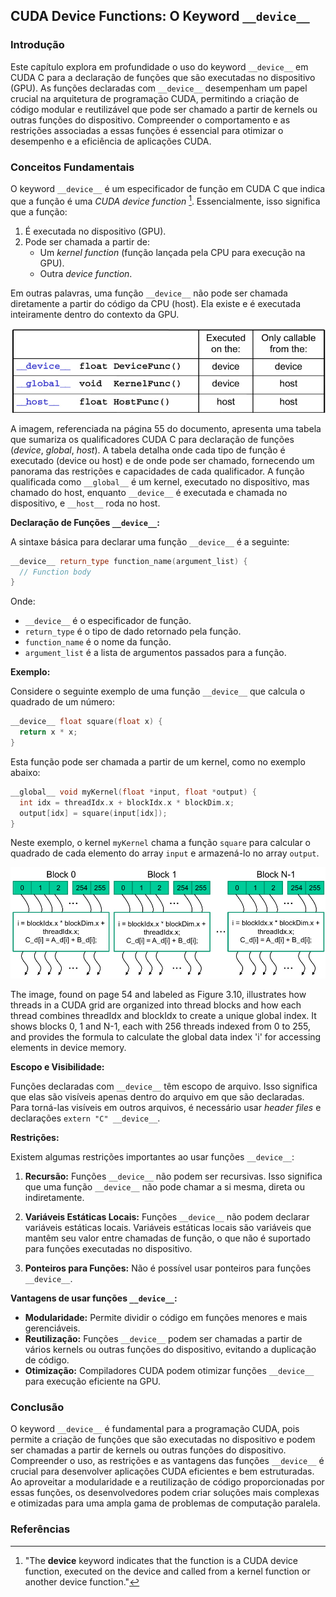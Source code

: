 ## CUDA Device Functions: O Keyword `__device__`

### Introdução
Este capítulo explora em profundidade o uso do keyword `__device__` em CUDA C para a declaração de funções que são executadas no dispositivo (GPU). As funções declaradas com `__device__` desempenham um papel crucial na arquitetura de programação CUDA, permitindo a criação de código modular e reutilizável que pode ser chamado a partir de kernels ou outras funções do dispositivo. Compreender o comportamento e as restrições associadas a essas funções é essencial para otimizar o desempenho e a eficiência de aplicações CUDA.

### Conceitos Fundamentais

O keyword `__device__` é um especificador de função em CUDA C que indica que a função é uma *CUDA device function* [^1]. Essencialmente, isso significa que a função:

1.  É executada no dispositivo (GPU).
2.  Pode ser chamada a partir de:
    *   Um *kernel function* (função lançada pela CPU para execução na GPU).
    *   Outra *device function*.

Em outras palavras, uma função `__device__` não pode ser chamada diretamente a partir do código da CPU (host). Ela existe e é executada inteiramente dentro do contexto da GPU.

![Tabela de qualificadores CUDA C para declaração de funções, mostrando onde são executadas e de onde podem ser chamadas.](./../images/image1.jpg)

A imagem, referenciada na página 55 do documento, apresenta uma tabela que sumariza os qualificadores CUDA C para declaração de funções (_device_, _global_, _host_). A tabela detalha onde cada tipo de função é executado (device ou host) e de onde pode ser chamado, fornecendo um panorama das restrições e capacidades de cada qualificador. A função qualificada como `__global__` é um kernel, executado no dispositivo, mas chamado do host, enquanto `__device__` é executada e chamada no dispositivo, e `__host__` roda no host.

**Declaração de Funções `__device__`:**

A sintaxe básica para declarar uma função `__device__` é a seguinte:

```c++
__device__ return_type function_name(argument_list) {
  // Function body
}
```

Onde:

*   `__device__` é o especificador de função.
*   `return_type` é o tipo de dado retornado pela função.
*   `function_name` é o nome da função.
*   `argument_list` é a lista de argumentos passados para a função.

**Exemplo:**

Considere o seguinte exemplo de uma função `__device__` que calcula o quadrado de um número:

```c++
__device__ float square(float x) {
  return x * x;
}
```

Esta função pode ser chamada a partir de um kernel, como no exemplo abaixo:

```c++
__global__ void myKernel(float *input, float *output) {
  int idx = threadIdx.x + blockIdx.x * blockDim.x;
  output[idx] = square(input[idx]);
}
```

Neste exemplo, o kernel `myKernel` chama a função `square` para calcular o quadrado de cada elemento do array `input` e armazená-lo no array `output`.

![Illustration of CUDA thread grid and block organization with global data index calculation.](./../images/image7.jpg)

The image, found on page 54 and labeled as Figure 3.10, illustrates how threads in a CUDA grid are organized into thread blocks and how each thread combines threadIdx and blockIdx to create a unique global index. It shows blocks 0, 1 and N-1, each with 256 threads indexed from 0 to 255, and provides the formula to calculate the global data index 'i' for accessing elements in device memory.

**Escopo e Visibilidade:**

Funções declaradas com `__device__` têm escopo de arquivo. Isso significa que elas são visíveis apenas dentro do arquivo em que são declaradas. Para torná-las visíveis em outros arquivos, é necessário usar *header files* e declarações `extern "C" __device__`.

**Restrições:**

Existem algumas restrições importantes ao usar funções `__device__`:

1.  **Recursão:** Funções `__device__` não podem ser recursivas. Isso significa que uma função `__device__` não pode chamar a si mesma, direta ou indiretamente.

2.  **Variáveis Estáticas Locais:** Funções `__device__` não podem declarar variáveis estáticas locais. Variáveis estáticas locais são variáveis que mantêm seu valor entre chamadas de função, o que não é suportado para funções executadas no dispositivo.

3.  **Ponteiros para Funções:** Não é possível usar ponteiros para funções `__device__`.

**Vantagens de usar funções `__device__`:**

*   **Modularidade:** Permite dividir o código em funções menores e mais gerenciáveis.
*   **Reutilização:** Funções `__device__` podem ser chamadas a partir de vários kernels ou outras funções do dispositivo, evitando a duplicação de código.
*   **Otimização:** Compiladores CUDA podem otimizar funções `__device__` para execução eficiente na GPU.

### Conclusão

O keyword `__device__` é fundamental para a programação CUDA, pois permite a criação de funções que são executadas no dispositivo e podem ser chamadas a partir de kernels ou outras funções do dispositivo. Compreender o uso, as restrições e as vantagens das funções `__device__` é crucial para desenvolver aplicações CUDA eficientes e bem estruturadas. Ao aproveitar a modularidade e a reutilização de código proporcionadas por essas funções, os desenvolvedores podem criar soluções mais complexas e otimizadas para uma ampla gama de problemas de computação paralela.

### Referências
[^1]: "The __device__ keyword indicates that the function is a CUDA device function, executed on the device and called from a kernel function or another device function."
<!-- END -->